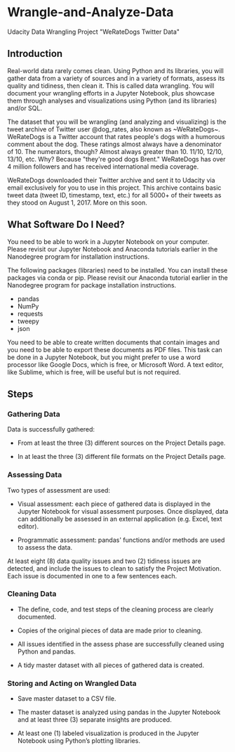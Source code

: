 # Wrangle-and-Analyze-Data
Udacity Data Wrangling Project "WeRateDogs Twitter Data"
## Introduction
Real-world data rarely comes clean. Using Python and its libraries, you will gather data from a variety of sources and in a variety of formats, assess its quality and tidiness, then clean it. This is called data wrangling. You will document your wrangling efforts in a Jupyter Notebook, plus showcase them through analyses and visualizations using Python (and its libraries) and/or SQL.

The dataset that you will be wrangling (and analyzing and visualizing) is the tweet archive of Twitter user @dog_rates, also known as ~WeRateDogs~. WeRateDogs is a Twitter account that rates people's dogs with a humorous comment about the dog. These ratings almost always have a denominator of 10. The numerators, though? Almost always greater than 10. 11/10, 12/10, 13/10, etc. Why? Because "they're good dogs Brent." WeRateDogs has over 4 million followers and has received international media coverage.

WeRateDogs downloaded their Twitter archive and sent it to Udacity via email exclusively for you to use in this project. This archive contains basic tweet data (tweet ID, timestamp, text, etc.) for all 5000+ of their tweets as they stood on August 1, 2017. More on this soon.

## What Software Do I Need?
You need to be able to work in a Jupyter Notebook on your computer. Please revisit our Jupyter Notebook and Anaconda tutorials earlier in the Nanodegree program for installation instructions.

The following packages (libraries) need to be installed. You can install these packages via conda or pip. Please revisit our Anaconda tutorial earlier in the Nanodegree program for package installation instructions.

* pandas
* NumPy
* requests
* tweepy
* json

You need to be able to create written documents that contain images and you need to be able to export these documents as PDF files. This task can be done in a Jupyter Notebook, but you might prefer to use a word processor like Google Docs, which is free, or Microsoft Word. A text editor, like Sublime, which is free, will be useful but is not required.

## Steps
### Gathering Data

Data is successfully gathered:

* From at least the three (3) different sources on the Project Details page.

* In at least the three (3) different file formats on the Project Details page.

### Assessing Data

Two types of assessment are used:

* Visual assessment: each piece of gathered data is displayed in the Jupyter Notebook for visual assessment purposes. Once displayed, data can additionally be assessed in an 
external application (e.g. Excel, text editor).

* Programmatic assessment: pandas' functions and/or methods are used to assess the data.

At least eight (8) data quality issues and two (2) tidiness issues are detected, and include the issues to clean to satisfy the Project Motivation. Each issue is documented in 
one to a few sentences each.

### Cleaning Data

* The define, code, and test steps of the cleaning process are clearly documented.

* Copies of the original pieces of data are made prior to cleaning.

* All issues identified in the assess phase are successfully cleaned using Python and pandas.

* A tidy master dataset with all pieces of gathered data is created.

### Storing and Acting on Wrangled Data

* Save master dataset to a CSV file.

* The master dataset is analyzed using pandas in the Jupyter Notebook and at least three (3) separate insights are produced.

* At least one (1) labeled visualization is produced in the Jupyter Notebook using Python’s plotting libraries.

